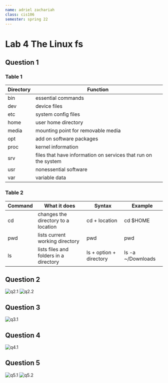 ```yaml
---
name: adriel zachariah
class: cis106
semester: spring 22
---
```


# Lab 4 The Linux fs

## Question 1
### Table 1

| **Directory** | **Function**                                                   |
|---------------|----------------------------------------------------------------|
| bin           | essential commands                                             |
| dev           | device files                                                   |
| etc           | system config files                                            |
| home          | user home directory                                            |
| media         | mounting point for removable media                             |
| opt           | add on software packages                                       |
| proc          | kernel information                                             |
| srv           | files that have information on services that run on the system |
| usr           | nonessential software                                          |
| var           | variable data                                                  |

### Table 2

| **Command** | **What it does**                       | **Syntax**              | **Example**       |
|-------------|----------------------------------------|-------------------------|-------------------|
| cd          | changes the directory to a location    | cd + location           | cd $HOME          |
| pwd         | lists current working directory        | pwd                     | pwd               |
| ls          | lists files and folders in a directory | ls + option + directory | ls -a ~/Downloads |

## Question 2

![q2.1](q2.1.png)
![q2.2](q2.2.png)

## Question 3

![q3.1](q3.1.png)

## Question 4

![q4.1](q4.1.png)

## Question 5

![q5.1](q5.1.png)
![q5.2](q5.2.png)

